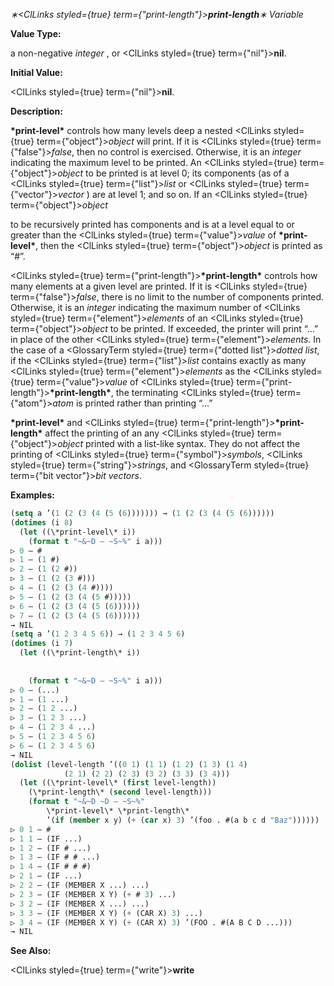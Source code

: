 *∗<ClLinks styled={true} term={"print-length"}><b>*print-length*</b></ClLinks>∗ Variable* 



**Value Type:** 



a non-negative *integer* , or <ClLinks styled={true} term={"nil"}><b>nil</b></ClLinks>. 



**Initial Value:** 



<ClLinks styled={true} term={"nil"}><b>nil</b></ClLinks>. 



**Description:** 



**\*print-level\*** controls how many levels deep a nested <ClLinks styled={true} term={"object"}><i>object</i></ClLinks> will print. If it is <ClLinks styled={true} term={"false"}><i>false</i></ClLinks>, then no control is exercised. Otherwise, it is an *integer* indicating the maximum level to be printed. An <ClLinks styled={true} term={"object"}><i>object</i></ClLinks> to be printed is at level 0; its components (as of a <ClLinks styled={true} term={"list"}><i>list</i></ClLinks> or <ClLinks styled={true} term={"vector"}><i>vector</i></ClLinks> ) are at level 1; and so on. If an <ClLinks styled={true} term={"object"}><i>object</i></ClLinks> 



to be recursively printed has components and is at a level equal to or greater than the <ClLinks styled={true} term={"value"}><i>value</i></ClLinks> of **\*print-level\***, then the <ClLinks styled={true} term={"object"}><i>object</i></ClLinks> is printed as “#”. 



<ClLinks styled={true} term={"print-length"}><b>\*print-length\*</b></ClLinks> controls how many elements at a given level are printed. If it is <ClLinks styled={true} term={"false"}><i>false</i></ClLinks>, there is no limit to the number of components printed. Otherwise, it is an *integer* indicating the maximum number of <ClLinks styled={true} term={"element"}><i>elements</i></ClLinks> of an <ClLinks styled={true} term={"object"}><i>object</i></ClLinks> to be printed. If exceeded, the printer will print “...” in place of the other <ClLinks styled={true} term={"element"}><i>elements</i></ClLinks>. In the case of a <GlossaryTerm styled={true} term={"dotted list"}><i>dotted list</i></GlossaryTerm>, if the <ClLinks styled={true} term={"list"}><i>list</i></ClLinks> contains exactly as many <ClLinks styled={true} term={"element"}><i>elements</i></ClLinks> as the <ClLinks styled={true} term={"value"}><i>value</i></ClLinks> of <ClLinks styled={true} term={"print-length"}><b>\*print-length\*</b></ClLinks>, the terminating <ClLinks styled={true} term={"atom"}><i>atom</i></ClLinks> is printed rather than printing “...” 



**\*print-level\*** and <ClLinks styled={true} term={"print-length"}><b>\*print-length\*</b></ClLinks> affect the printing of an any <ClLinks styled={true} term={"object"}><i>object</i></ClLinks> printed with a list-like syntax. They do not affect the printing of <ClLinks styled={true} term={"symbol"}><i>symbols</i></ClLinks>, <ClLinks styled={true} term={"string"}><i>strings</i></ClLinks>, and <GlossaryTerm styled={true} term={"bit vector"}><i>bit vectors</i></GlossaryTerm>. 



**Examples:**
```lisp
(setq a ’(1 (2 (3 (4 (5 (6))))))) → (1 (2 (3 (4 (5 (6)))))) 
(dotimes (i 8) 
  (let ((\*print-level\* i)) 
    (format t "~&~D – ~S~%" i a))) 
▷ 0 – # 
▷ 1 – (1 #) 
▷ 2 – (1 (2 #)) 
▷ 3 – (1 (2 (3 #))) 
▷ 4 – (1 (2 (3 (4 #)))) 
▷ 5 – (1 (2 (3 (4 (5 #))))) 
▷ 6 – (1 (2 (3 (4 (5 (6)))))) 
▷ 7 – (1 (2 (3 (4 (5 (6)))))) 
→ NIL 
(setq a ’(1 2 3 4 5 6)) → (1 2 3 4 5 6) 
(dotimes (i 7) 
  (let ((\*print-length\* i)) 
    
    
    (format t "~&~D – ~S~%" i a))) 
▷ 0 – (...) 
▷ 1 – (1 ...) 
▷ 2 – (1 2 ...) 
▷ 3 – (1 2 3 ...) 
▷ 4 – (1 2 3 4 ...) 
▷ 5 – (1 2 3 4 5 6) 
▷ 6 – (1 2 3 4 5 6) 
→ NIL 
(dolist (level-length ’((0 1) (1 1) (1 2) (1 3) (1 4) 
			(2 1) (2 2) (2 3) (3 2) (3 3) (3 4))) 
  (let ((\*print-level\* (first level-length)) 
	(\*print-length\* (second level-length))) 
    (format t "~&~D ~D – ~S~%" 
	    \*print-level\* \*print-length\* 
	    ’(if (member x y) (+ (car x) 3) ’(foo . #(a b c d "Baz")))))) 
▷ 0 1 – # 
▷ 1 1 – (IF ...) 
▷ 1 2 – (IF # ...) 
▷ 1 3 – (IF # # ...) 
▷ 1 4 – (IF # # #) 
▷ 2 1 – (IF ...) 
▷ 2 2 – (IF (MEMBER X ...) ...) 
▷ 2 3 – (IF (MEMBER X Y) (+ # 3) ...) 
▷ 3 2 – (IF (MEMBER X ...) ...) 
▷ 3 3 – (IF (MEMBER X Y) (+ (CAR X) 3) ...) 
▷ 3 4 – (IF (MEMBER X Y) (+ (CAR X) 3) ’(FOO . #(A B C D ...))) 
→ NIL 
```
**See Also:** 



<ClLinks styled={true} term={"write"}><b>write</b></ClLinks> 



